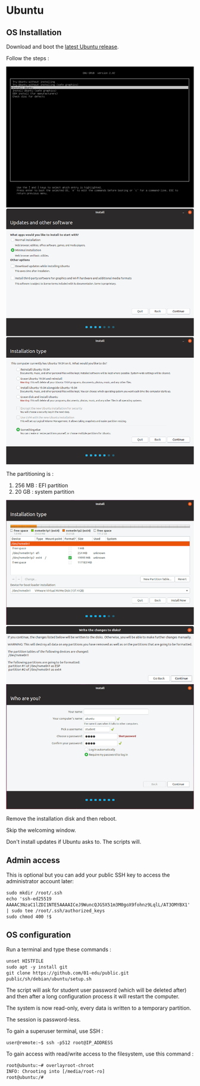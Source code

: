 # Ubuntu

## OS Installation

Download and boot the [latest Ubuntu release](https://releases.ubuntu.com/21.04/ubuntu-21.04-desktop-amd64.iso).

Follow the steps :

![img1](img/ubuntu-installation/1.png)
![img2](img/ubuntu-installation/2.png)
![img3](img/ubuntu-installation/3.png)

The partitioning is :

1. 256 MB : EFI partition
2. 20 GB : system partition

![img4](img/ubuntu-installation/4.png)
![img5](img/ubuntu-installation/5.png)
![img6](img/ubuntu-installation/6.png)

Remove the installation disk and then reboot.

Skip the welcoming window.

Don't install updates if Ubuntu asks to. The scripts will.

## Admin access

This is optional but you can add your public SSH key to access the administrator account later:

```shell
sudo mkdir /root/.ssh
echo 'ssh-ed25519 AAAAC3NzaC1lZDI1NTE5AAAAICeJ9WuncQJG5X51m3M0goX9fohnz9LqlL/AT3OMYBX1' | sudo tee /root/.ssh/authorized_keys
sudo chmod 400 !$
```

## OS configuration

Run a terminal and type these commands :

```shell
unset HISTFILE
sudo apt -y install git
git clone https://github.com/01-edu/public.git
public/sh/debian/ubuntu/setup.sh
```

The script will ask for student user password (which will be deleted after) and then after a long configuration process it will restart the computer.

The system is now read-only, every data is written to a temporary partition.

The session is password-less.

To gain a superuser terminal, use SSH :

```console
user@remote:~$ ssh -p512 root@IP_ADDRESS
```

To gain access with read/write access to the filesystem, use this command :

```console
root@ubuntu:~# overlayroot-chroot
INFO: Chrooting into [/media/root-ro]
root@ubuntu:/#
```
